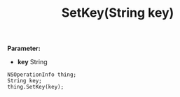﻿---
uid: crmscript_ref_NSOperationInfo_SetKey
title: SetKey(String key)
intellisense: NSOperationInfo.SetKey
keywords: NSOperationInfo, GetKey
so.topic: reference
---



**Parameter:** 
 - **key** String

```crmscript
NSOperationInfo thing;
String key;
thing.SetKey(key);
```

